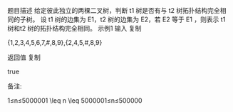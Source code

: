 题目描述
给定彼此独立的两棵二叉树，判断 t1 树是否有与 t2 树拓扑结构完全相同的子树。
设 t1 树的边集为 E1，t2 树的边集为 E2，若 E2 等于 E1 ，则表示 t1 树和t2 树的拓扑结构完全相同。
示例1
输入
复制

{1,2,3,4,5,6,7,#,8,9},{2,4,5,#,8,9}

返回值
复制

true

备注:

1≤n≤5000001 \leq n \leq 5000001≤n≤500000